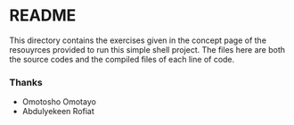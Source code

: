# README

This directory contains the exercises given in the concept page of the resouyrces provided to run this simple shell project.
The files here are both the source codes and the compiled files of each line of code.

### Thanks
- Omotosho Omotayo
- Abdulyekeen Rofiat

